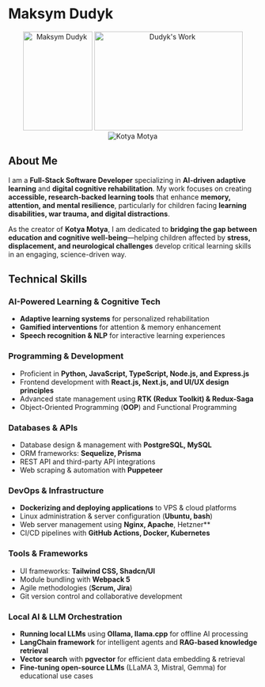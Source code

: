 # Maksym Dudyk  

<p align="center">
  <img src="https://github.com/Helpico/Helpico/assets/32806311/9dfc44d0-bcbe-43a1-8a73-9425f15224db" alt="Maksym Dudyk" width="140" height="200">
  <img src="https://github.com/user-attachments/assets/e08934f8-8ac6-40c8-9c0d-47a0b5c76d61" alt="Dudyk's Work" width="300" height="200">
  <img src="https://github.com/user-attachments/assets/c90e7e3b-7b2c-4ce9-913b-a2b5f3629d32" alt="Kotya Motya" )

</p>

## **About Me**  

I am a **Full-Stack Software Developer** specializing in **AI-driven adaptive learning** and **digital cognitive rehabilitation**. My work focuses on creating **accessible, research-backed learning tools** that enhance **memory, attention, and mental resilience**, particularly for children facing **learning disabilities, war trauma, and digital distractions**.  

As the creator of **Kotya Motya**, I am dedicated to **bridging the gap between education and cognitive well-being**—helping children affected by **stress, displacement, and neurological challenges** develop critical learning skills in an engaging, science-driven way.  

## **Technical Skills**  

### **AI-Powered Learning & Cognitive Tech**  
- **Adaptive learning systems** for personalized rehabilitation  
- **Gamified interventions** for attention & memory enhancement  
- **Speech recognition & NLP** for interactive learning experiences  

### **Programming & Development**  
- Proficient in **Python, JavaScript, TypeScript, Node.js, and Express.js**  
- Frontend development with **React.js, Next.js, and UI/UX design principles**    
- Advanced state management using **RTK (Redux Toolkit) & Redux-Saga**  
- Object-Oriented Programming (**OOP**) and Functional Programming  

### **Databases & APIs**  
- Database design & management with **PostgreSQL, MySQL**  
- ORM frameworks: **Sequelize, Prisma**  
- REST API and third-party API integrations  
- Web scraping & automation with **Puppeteer**  

### **DevOps & Infrastructure**  
- **Dockerizing and deploying applications** to VPS & cloud platforms  
- Linux administration & server configuration (**Ubuntu, bash**)  
- Web server management using **Nginx, Apache**, Hetzner**  
- CI/CD pipelines with **GitHub Actions, Docker, Kubernetes**  

### **Tools & Frameworks**  
- UI frameworks: **Tailwind CSS, Shadcn/UI**  
- Module bundling with **Webpack 5**  
- Agile methodologies (**Scrum, Jira**)  
- Git version control and collaborative development  

### **Local AI & LLM Orchestration**  
- **Running local LLMs** using **Ollama, llama.cpp** for offline AI processing  
- **LangChain framework** for intelligent agents and **RAG-based knowledge retrieval**  
- **Vector search** with **pgvector** for efficient data embedding & retrieval  
- **Fine-tuning open-source LLMs** (LLaMA 3, Mistral, Gemma) for educational use cases  


##
